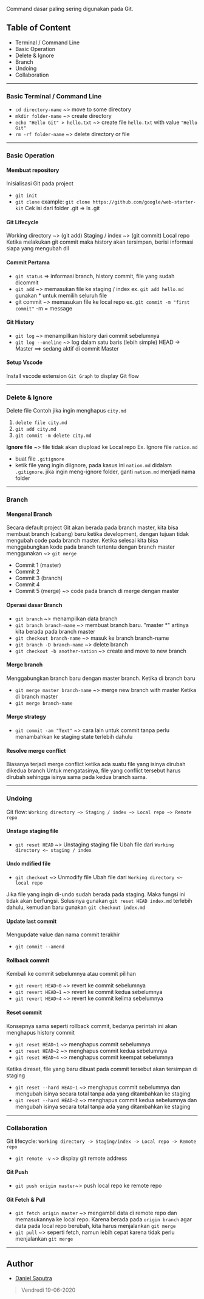 Command dasar paling sering digunakan pada Git.

## Table of Content

* Terminal / Command Line 
* Basic Operation
* Delete & Ignore
* Branch
* Undoing
* Collaboration

---

### Basic Terminal / Command Line
- `cd directory-name` ~> move to some directory
- `mkdir folder-name` ~> create directory
- `echo "Hello Git" > hello.txt` ~> create file `hello.txt` with value `"Hello Git"`
- `rm -rf folder-name` ~> delete directory or file

---

### Basic Operation
#### Membuat repository
Inisialisasi Git pada project
* `git init`
* `git clone` example: `git clone https://github.com/google/web-starter-kit`
Cek isi dari folder .git => ls .git

#### Git Lifecycle
Working directory ~> (git add) Staging / index ~> (git commit) Local repo 
Ketika melakukan git commit maka history akan tersimpan, berisi informasi siapa yang mengubah dll

#### Commit Pertama
* `git status` => informasi branch, history commit, file yang sudah dicommit
* `git add` ~> memasukan file ke staging / index 
  ex. `git add hello.md`
  gunakan * untuk memilih seluruh file
* git commit ~> memasukan file ke local repo
  ex. `git commit -m "first commit"` 
  -m = message

#### Git History
* `git log` ~> menampilkan history dari commit sebelumnya 
* `git log --oneline` ~> log dalam satu baris (lebih simple)
HEAD -> Master ==> sedang aktif di commit Master

#### Setup Vscode
Install vscode extension `Git Graph` to display Git flow

---

### Delete & Ignore
Delete file
Contoh jika ingin menghapus `city.md`
1. `delete file city.md`
2. `git add city.md`
3. `git commit -m delete city.md`
 
**Ignore file** ~> file tidak akan diupload ke Local repo
Ex. Ignore file `nation.md`

- buat file `.gitignore`
 - ketik file yang ingin diignore, pada kasus ini `nation.md` didalam `.gitignore`.
   jika ingin meng-ignore folder, ganti `nation.md` menjadi nama folder

----

### Branch
#### Mengenal Branch
Secara default project Git akan berada pada branch master,
kita bisa membuat branch (cabang) baru ketika development, dengan tujuan tidak mengubah code pada branch master.
Ketika selesai kita bisa menggabungkan kode pada branch tertentu dengan branch master menggunakan ~> `git merge`
- Commit 1 (master)
- Commit 2
- Commit 3 (branch)
- Commit 4
- Commit 5 (merge) ~> code pada branch di merge dengan master

#### Operasi dasar Branch
* `git branch` ~> menampilkan data branch
* `git branch branch-name` ~> membuat branch baru. "master *" artinya kita berada pada branch master
* `git checkout branch-name` ~> masuk ke branch branch-name
* `git branch -D branch-name` ~> delete branch
* `git checkout -b another-nation` ~> create and move to new branch

#### Merge branch
Menggabungkan branch baru dengan master branch.
Ketika di branch baru
* `git merge master branch-name` ~> merge new branch with master
Ketika di branch master
* `git merge branch-name`

#### Merge strategy
* `git commit -am "Text"` ~> cara lain untuk commit tanpa perlu menambahkan ke staging state terlebih dahulu

#### Resolve merge conflict
Biasanya terjadi merge conflict ketika ada suatu file yang isinya dirubah dikedua branch
Untuk mengatasinya, file yang conflict tersebut harus dirubah sehingga isinya sama pada kedua branch sama.

---

### Undoing
Git flow:
`Working directory ~> Staging / index ~> Local repo ~> Remote repo`

#### Unstage staging file
* `git reset HEAD` ~> Unstaging staging file
Ubah file dari `Working directory <~ staging / index`

#### Undo mdified file
* `git checkout` ~> Unmodify file
Ubah file dari `Working directory <~ local repo`

Jika file yang ingin di-undo sudah berada pada staging.
Maka fungsi ini tidak akan berfungsi.
Solusinya gunakan `git reset HEAD index.md` terlebih dahulu, kemudian baru gunakan `git checkout index.md`

#### Update last commit
Mengupdate value dan nama commit terakhir
* `git commit --amend`

#### Rollback commit
Kembali ke commit sebelumnya atau commit pilihan
* `git revert HEAD~0` ~> revert ke commit sebelumnya
* `git revert HEAD~1` ~> revert ke commit kedua sebelumnya
* `git revert HEAD~4` ~> revert ke commit kelima sebelumnya

#### Reset commit
Konsepnya sama seperti rollback commit, 
bedanya perintah ini akan menghapus history commit
* `git reset HEAD~1` ~> menghapus commit sebelumnya
* `git reset HEAD~2` ~> menghapus commit kedua sebelumnya
* `git reset HEAD~4` ~> menghapus commit keempat sebelumnya 

Ketika direset, file yang baru dibuat pada commit tersebut akan tersimpan di staging

* `git reset --hard HEAD~1` ~> menghapus commit sebelumnya dan mengubah isinya secara total tanpa ada yang ditambahkan ke staging
* `git reset --hard HEAD~2` ~> menghapus commit kedua sebelumnya dan mengubah isinya secara total tanpa ada yang ditambahkan ke staging

---

### Collaboration
Git lifecycle:
`Working directory -> Staging/index -> Local repo -> Remote repo`

* `git remote -v` ~> display git remote address

#### Git Push
* `git push origin master`~> push local repo ke remote repo

#### Git Fetch & Pull
* `git fetch origin master` ~> mengambil data di remote repo dan memasukannya ke local repo. Karena berada pada `origin branch` agar data pada local repo berubah, kita harus menjalankan `git merge`
* `git pull` ~> seperti fetch, namun lebih cepat karena tidak perlu menjalankan `git merge`

---

## Author
* [Daniel Saputra](https://www.linkedin.com/in/danielwetan/)

> Vendredi
> 19-06-2020
